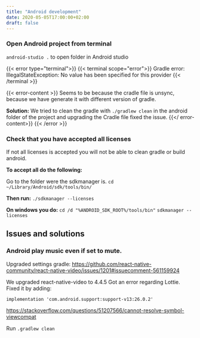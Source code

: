 ```yaml
---
title: "Android development"
date: 2020-05-05T17:00:00+02:00
draft: false
---
```

### Open Android project from terminal
`android-studio .` to open folder in Android studio

{{< error type="terminal">}}
  {{< terminal scope="error">}}
    Gradle error: IllegalStateException: No value has been specified for this provider
  {{< /terminal >}}

  {{< error-content >}}
  Seems to be because the cradle file is unsync, because we have generate it with different version of gradle.

  __Solution:__ We tried to clean the gradle with `./gradlew clean` in the android folder of the project and upgrading the Cradle file fixed the issue.
  {{</ error-content>}}
{{< /error >}}

### Check that you have accepted all licenses
If not all licenses is accepted you will not be able to clean gradle or build android.

__To accept all do the following:__

Go to the folder were the sdkmanager is.
`cd ~/Library/Android/sdk/tools/bin/`

__Then run:__
`./sdkmanager --licenses`

__On windows you do:__
`cd /d "%ANDROID_SDK_ROOT%/tools/bin"`
`sdkmanager --licenses`

## Issues and solutions

### Android play music even if set to mute.
Upgraded settings gradle: https://github.com/react-native-community/react-native-video/issues/1201#issuecomment-561159924

We upgraded react-native-video to 4.4.5
Got an error regarding Lottie. Fixed it by adding:

```
implementation 'com.android.support:support-v13:26.0.2'
```

https://stackoverflow.com/questions/51207566/cannot-resolve-symbol-viewcompat

Run `.gradlew clean`
 